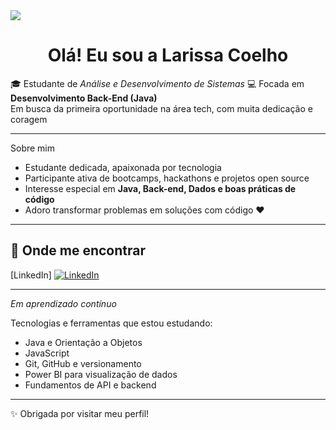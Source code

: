 <img src="https://capsule-render.vercel.app/api?type=wave&color=gradient&height=180&section=header&text=Dev%20Larissa%20&fontSize=30&fontColor=fff" />

<h1 align="center">Olá! Eu sou a Larissa Coelho </h1>

🎓 Estudante de *Análise e Desenvolvimento de Sistemas* 
💻 Focada em **Desenvolvimento Back-End (Java)**   
 Em busca da primeira oportunidade na área tech, com muita dedicação e coragem 

---

  Sobre mim

- Estudante dedicada, apaixonada por tecnologia  
- Participante ativa de bootcamps, hackathons e projetos open source  
- Interesse especial em **Java, Back-end, Dados e boas práticas de código**
- Adoro transformar problemas em soluções com código ❤️

---

## 🔗 Onde me encontrar

[LinkedIn] [![LinkedIn](https://img.shields.io/badge/-Larissa%20Coelho-blue?style=flat-square&logo=Linkedin&logoColor=white)](https://www.linkedin.com/in/larissa-coelho/)

---

 *Em aprendizado contínuo*

 Tecnologias e ferramentas que estou estudando:
- Java e Orientação a Objetos  
- JavaScript  
- Git, GitHub e versionamento  
- Power BI para visualização de dados  
- Fundamentos de API e backend  

---

✨ Obrigada por visitar meu perfil!  


